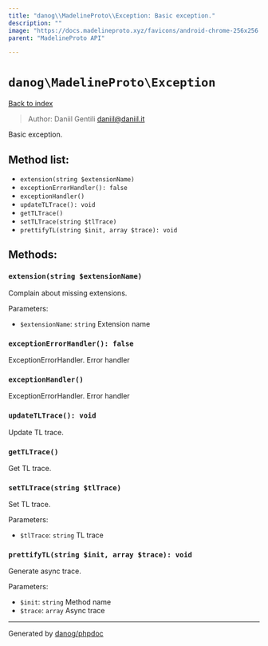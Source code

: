 ```yaml
---
title: "danog\\MadelineProto\\Exception: Basic exception."
description: ""
image: "https://docs.madelineproto.xyz/favicons/android-chrome-256x256.png"
parent: "MadelineProto API"

---
```

# `danog\MadelineProto\Exception`
[Back to index](../../index.html)

> Author: Daniil Gentili <daniil@daniil.it>  
  

Basic exception.  




## Method list:
* `extension(string $extensionName)`
* `exceptionErrorHandler(): false`
* `exceptionHandler()`
* `updateTLTrace(): void`
* `getTLTrace()`
* `setTLTrace(string $tlTrace)`
* `prettifyTL(string $init, array $trace): void`

## Methods:
### `extension(string $extensionName)`

Complain about missing extensions.


Parameters:

* `$extensionName`: `string` Extension name  



### `exceptionErrorHandler(): false`

ExceptionErrorHandler.
Error handler


### `exceptionHandler()`

ExceptionErrorHandler.
Error handler


### `updateTLTrace(): void`

Update TL trace.



### `getTLTrace()`

Get TL trace.



### `setTLTrace(string $tlTrace)`

Set TL trace.


Parameters:

* `$tlTrace`: `string` TL trace  



### `prettifyTL(string $init, array $trace): void`

Generate async trace.


Parameters:

* `$init`: `string` Method name  
* `$trace`: `array` Async trace  



---
Generated by [danog/phpdoc](https://phpdoc.daniil.it)
